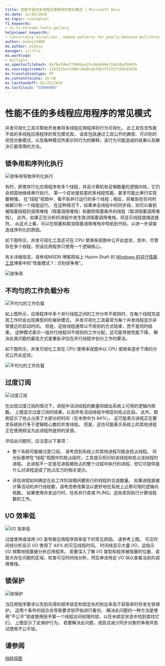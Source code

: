 ```yaml
---
title: 性能不佳的多线程应用程序的常见模式 | Microsoft Docs
ms.date: 11/04/2016
ms.topic: conceptual
f1_keywords:
- vs.cv.threads.tools.gallery
helpviewer_keywords:
- Concurrency Visualizer, common patterns for poorly-behaved multithreaded applications
author: mikejo5000
ms.author: mikejo
manager: jillfra
ms.workload:
- multiple
ms.openlocfilehash: 9a76efd6ef799bbaa25c4e4d40ef2ab10a3569fb
ms.sourcegitcommit: 2193323efc608118e0ce6f6b2ff532f158245d56
ms.translationtype: HT
ms.contentlocale: zh-CN
ms.lasthandoff: 01/25/2019
ms.locfileid: "55000908"
---
```

# <a name="common-patterns-for-poorly-behaved-multithreaded-applications"></a>性能不佳的多线程应用程序的常见模式

并发可视化工具可帮助开发者将多线程应用程序的行为可视化。 此工具包含性能不佳的多线程应用程序的常见模式库。 该库包括通过工具公开的典型、可识别的视觉对象模式，以及每种模式所表示的行为的解释，该行为可能造成的结果以及解决它最常用的方法。

## <a name="lock-contention-and-serialized-execution"></a>锁争用和序列化执行

![锁争用导致序列化执行](../profiling/media/lockcontention_serialized.png "LockContention_Serialized")

有时，即使并行化应用程序有多个线程，并且计算机有足够数量的逻辑内核，它仍会顽固地继续串行执行。 第一个症状是较差的多线程性能，甚至可能比串行实现要稍慢。 在“线程”视图中，看不到并行运行的多个线程；相反，将看到在任何时候都只有一个线程运行。 在这种情况下，如果单击线程中的同步段，则可以看到被阻塞线程的调用堆栈（阻塞调用堆栈）和删除阻塞条件的线程（取消阻塞调用堆栈）。 此外，如果正在分析的进程中发生取消阻塞调用堆栈，将显示线程就绪连接符。 从这点上看，可以在阻塞和取消阻塞调用堆栈中导航到代码，以进一步调查造成序列化的原因。

如下图所示，并发可视化工具还可在 CPU 使用率视图中公开此症状，其中，尽管存在多个线程，但该应用程序只使用一个逻辑核心。

有关详细信息，请参阅MSDN 博客网站上 Hazim Shafi 的 [Windows 的并行性能工具](http://go.microsoft.com/fwlink/?LinkID=160569)博客中的“性能模式 1：识别锁争用”。

![锁争用](../profiling/media/lockcontention_2.png "LockContention_2")

## <a name="uneven-workload-distribution"></a>不均匀的工作负载分布

![不均匀的工作负载](../profiling/media/unevenworkload_1.png "UnevenWorkLoad_1")

如上图所示，应用程序中多个并行线程之间的工作分布不规则时，在每个线程完成其工作时会出现典型的阶梯状模式。 并发可视化工具最常为每个并发线程显示非常接近的启动时间。 但是，这些线程通常以不规则的方式结束，而不是同时结束。 这种模式表示一组并行线程间不规则的工作分配，这可能导致性能下降。 解决此类问题的最佳方式是重新评估在并行线程中划分工作的算法。

如下图所示，并发可视化工具在 CPU 使用率视图中以 CPU 使用率逐步下降的方式公开此症状。

![不均匀的工作负载](../profiling/media/unevenworkload_2.png "UnevenWorkload_2")

## <a name="oversubscription"></a>过度订阅

![过度订阅](../profiling/media/oversubscription.png "Oversubscription")

在出现过度订阅的情况下，进程中活动线程的数量将超出系统上可用的逻辑内核数。 上图显示过度订阅的结果，以及所有活动线程中明显的抢占区段。 此外，图例显示了抢占占用了大部分的时间（在本例中为 84%）。 这可能表示进程正在要求系统执行多于逻辑核心数的并发线程。 但是，这也可能表示系统上的其他进程正在使用假设为此进程所提供的资源。

评估此问题时，应注意以下事项：

- 整个系统可能被过度订阅。 请考虑到系统上的其他进程可能会抢占线程。 将光标悬停在“线程”视图中的抢占段时，工具提示将识别该线程和抢占该线程的进程。 此进程不一定是在进程被抢占的整个过程中执行的进程，但它可提供是什么对进程造成了抢占压力的相关提示。

- 评估进程如何确定在此工作阶段期间要执行的线程的合适数量。 如果进程直接计算活动的并行线程数，请考虑修改算法以更好地在系统上占用可用的逻辑内核数。 如果使用并发运行时、任务并行库或 PLINQ，这些库将执行计算线程数的工作。

## <a name="inefficient-io"></a>I/O 效率低

![I/O 效率低](../profiling/media/inefficient_io.png "Inefficient_IO")

过度使用或误用 I/O 是导致应用程序效率低下的常见原因。 请参考上图。 可见时间线分析显示 I/O 使用了 44% 的可见线程时间。 时间线显示大量 I/O，这指示 I/O 频繁地阻塞被分析应用程序。 若要深入了解 I/O 类型和程序被阻塞的位置，请放大存在问题的区域，检查可见时间线分析，然后单击特定 I/O 块以查看当前的调用堆栈。

## <a name="lock-convoys"></a>锁保护

![锁保护](../profiling/media/lock_convoys.png "Lock_Convoys")

当应用程序要求以先到先得的顺序锁定和锁定处的到达率高于获取率时将发生锁保护。 这两个条件的组合会导致要求锁开始进行备份。 解决此问题的一种方法是使用“不公平”锁或使用授予第一个线程访问权限的锁，以在未锁定状态中找到查找它们。 上图显示了此保护行为。 若要解决此问题，请尝试减少同步对象的争用并尝试使用不公平锁。

## <a name="see-also"></a>请参阅

[线程视图](../profiling/threads-view-parallel-performance.md)